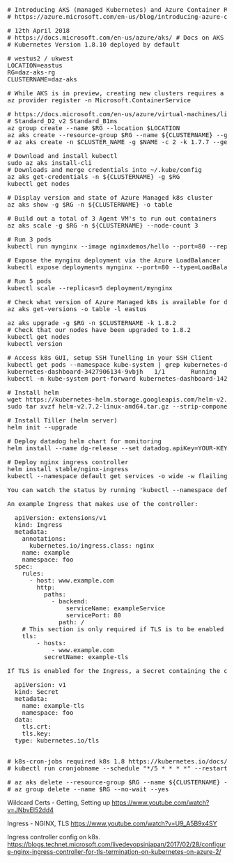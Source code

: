 <pre>
# Introducing AKS (managed Kubernetes) and Azure Container Registry improvements
# https://azure.microsoft.com/en-us/blog/introducing-azure-container-service-aks-managed-kubernetes-and-azure-container-registry-geo-replication/

# 12th April 2018
# https://docs.microsoft.com/en-us/azure/aks/ # Docs on AKS
# Kubernetes Version 1.8.10 deployed by default

# westus2 / ukwest
LOCATION=eastus
RG=daz-aks-rg
CLUSTERNAME=daz-aks

# While AKS is in preview, creating new clusters requires a feature flag on your subscription.
az provider register -n Microsoft.ContainerService

# https://docs.microsoft.com/en-us/azure/virtual-machines/linux/sizes
# Standard_D2_v2 Standard_B1ms
az group create --name $RG --location $LOCATION
az aks create --resource-group $RG --name ${CLUSTERNAME} --generate-ssh-keys --node-count 2 -s Standard_B1ms
# az aks create -n $CLUSTER_NAME -g $NAME -c 2 -k 1.7.7 --generate-ssh-keys -l $LOCATION

# Download and install kubectl
sudo az aks install-cli
# Downloads and merge credentials into ~/.kube/config
az aks get-credentials -n ${CLUSTERNAME} -g $RG
kubectl get nodes

# Display version and state of Azure Managed k8s cluster
az aks show -g $RG -n ${CLUSTERNAME} -o table

# Build out a total of 3 Agent VM's to run out containers
az aks scale -g $RG -n ${CLUSTERNAME} --node-count 3

# Run 3 pods
kubectl run mynginx --image nginxdemos/hello --port=80 --replicas=3

# Expose the mynginx deployment via the Azure LoadBalancer
kubectl expose deployments mynginx --port=80 --type=LoadBalancer

# Run 5 pods
kubectl scale --replicas=5 deployment/mynginx

# Check what version of Azure Managed k8s is available for deployment
az aks get-versions -o table -l eastus

az aks upgrade -g $RG -n $CLUSTERNAME -k 1.8.2
# Check that our nodes have been upgraded to 1.8.2
kubectl get nodes
kubectl version

# Access k8s GUI, setup SSH Tunelling in your SSH Client
kubectl get pods --namespace kube-system | grep kubernetes-dashboard
kubernetes-dashboard-3427906134-9vbjh   1/1       Running   0          49m
kubectl -n kube-system port-forward kubernetes-dashboard-1427906131-8vbjh 9090:9090

# Install helm
wget https://kubernetes-helm.storage.googleapis.com/helm-v2.7.2-linux-amd64.tar.gz
sudo tar xvzf helm-v2.7.2-linux-amd64.tar.gz --strip-components=1 -C /usr/local/bin linux-amd64/helm

# Install Tiller (helm server)
helm init --upgrade

# Deploy datadog helm chart for monitoring
helm install --name dg-release --set datadog.apiKey=YOUR-KEY-HERE stable/datadog

# Deploy nginx ingress controller
helm install stable/nginx-ingress
kubectl --namespace default get services -o wide -w flailing-hound-nginx-ingress-controller

You can watch the status by running 'kubectl --namespace default get services -o wide -w flailing-hound-nginx-ingress-controller'

An example Ingress that makes use of the controller:

  apiVersion: extensions/v1
  kind: Ingress
  metadata:
    annotations:
      kubernetes.io/ingress.class: nginx
    name: example
    namespace: foo
  spec:
    rules:
      - host: www.example.com
        http:
          paths:
            - backend:
                serviceName: exampleService
                servicePort: 80
              path: /
    # This section is only required if TLS is to be enabled for the Ingress
    tls:
        - hosts:
            - www.example.com
          secretName: example-tls

If TLS is enabled for the Ingress, a Secret containing the certificate and key must also be provided:

  apiVersion: v1
  kind: Secret
  metadata:
    name: example-tls
    namespace: foo
  data:
    tls.crt: <base64 encoded cert>
    tls.key: <base64 encoded key>
  type: kubernetes.io/tls


# k8s-cron-jobs required k8s 1.8 https://kubernetes.io/docs/concepts/workloads/controllers/cron-jobs/
# kubectl run cronjobname --schedule "*/5 * * * *" --restart=OnFailure --image "imagename" -- "command"

# az aks delete --resource-group $RG --name ${CLUSTERNAME} --yes
# az group delete --name $RG --no-wait --yes
</pre>

Wildcard Certs - Getting, Setting up
https://www.youtube.com/watch?v=JNbvEl52dd4

Ingress - NGINX, TLS
https://www.youtube.com/watch?v=U9_A5B9x4SY

Ingress controller config on k8s.
https://blogs.technet.microsoft.com/livedevopsinjapan/2017/02/28/configure-nginx-ingress-controller-for-tls-termination-on-kubernetes-on-azure-2/
